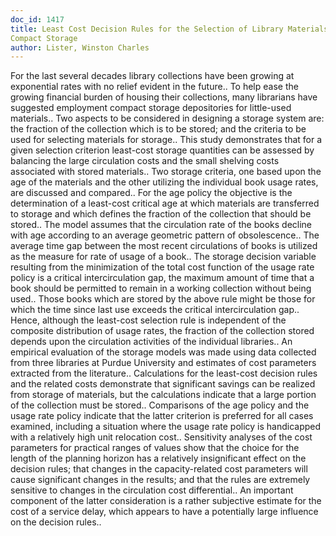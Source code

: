 ```yaml
---
doc_id: 1417
title: Least Cost Decision Rules for the Selection of Library Materials for
Compact Storage
author: Lister, Winston Charles
---
```


For the last several decades library collections have been growing at
exponential rates with no relief evident in the future..
   To help ease the growing financial burden of housing their collections,
many librarians have suggested employment compact storage depositories for
little-used materials.. Two aspects to be considered in designing a storage
system are: the fraction of the collection which is to be stored; and the 
criteria to be used for selecting materials for storage.. This study
demonstrates that for a given selection criterion least-cost storage 
quantities can be assessed by balancing the large circulation costs and the
small shelving costs associated with stored materials..
   Two storage criteria, one based upon the age of the materials and the
other utilizing the individual book usage rates, are discussed and compared..
For the age policy the objective is the determination of a least-cost critical
age at which materials are transferred to storage and which defines the 
fraction of the collection that should be stored.. The model assumes that the
circulation rate of the books decline with age according to an average 
geometric pattern of obsolescence..
   The average time gap between the most recent circulations of books is
utilized as the measure for rate of usage of a book.. The storage decision
variable resulting from the minimization of the total cost function of the usage 
rate policy is a critical intercirculation gap, the maximum amount of time that
a book should be permitted to remain in a working collection without being 
used.. Those books which are stored by the above rule might be those for which 
the time since last use exceeds the critical intercirculation gap.. Hence, 
although the least-cost selection rule is independent of the composite 
distribution of usage rates, the fraction of the collection stored depends upon 
the circulation activities of the individual libraries..
   An empirical evaluation of the storage models was made using data collected
from three libraries at Purdue University and estimates of cost parameters
extracted from the literature.. Calculations for the least-cost decision rules
and the related costs demonstrate that significant savings can be realized from
storage of materials, but the calculations indicate that a large portion of the
collection must be stored..
   Comparisons of the age policy and the usage rate policy indicate that the
latter criterion is preferred for all cases examined, including a situation 
where the usage rate policy is handicapped with a relatively high unit 
relocation cost..
   Sensitivity analyses of the cost parameters for practical ranges of values
show that the choice for the length of the planning horizon has a relatively 
insignificant effect on the decision rules; that changes in the 
capacity-related cost parameters will cause significant changes in the results; 
and that the rules are extremely sensitive to changes in the circulation cost
differential.. An important component of the latter consideration is a rather
subjective estimate for the cost of a service delay, which appears to have a
potentially large influence on the decision rules..